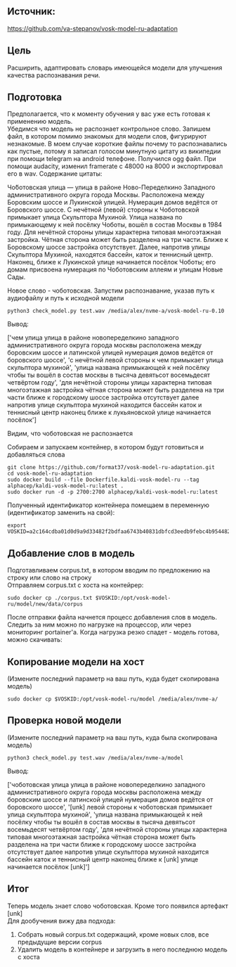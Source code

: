 ## Источник:

https://github.com/va-stepanov/vosk-model-ru-adaptation

## Цель

Расширить, адаптировать словарь имеющейся модели для улучшения качества распознавания речи.

## Подготовка

Предполагается, что к моменту обучения у вас уже есть готовая к применению модель.  
Убедимся что модель не распознает контрольное слово. Запишем файл, в котором помимо знакомых для модели слов, фигурируют незнакомые. В моем случае короткие файлы почему то распознавались как пустые, потому я записал голосом минутную цитату из википедии при помощи telegram на android телефоне. Получился ogg файл. При помощи audacity, изменил framerate с 48000 на 8000 и экспортировал его в wav.
Содержание цитаты:  
  
Чо́ботовская улица — улица в районе Ново-Переделкино Западного административного округа города Москвы. Расположена между Боровским шоссе и Лукинской улицей. Нумерация домов ведётся от Боровского шоссе. С нечётной (левой) стороны к Чоботовской примыкает улица Скульптора Мухиной. Улица названа по примыкающему к ней посёлку Чоботы, вошёл в состав Москвы в 1984 году. Для нечётной стороны улицы характерна типовая многоэтажная застройка. Чётная сторона может быть разделена на три части. Ближе к Боровскому шоссе застройка отсутствует. Далее, напротив улицы Скульптора Мухиной, находятся бассейн, каток и теннисный центр. Наконец, ближе к Лукинской улице начинается посёлок Чоботы; его домам присвоена нумерация по Чоботовским аллеям и улицам Новые Сады.  
  
Новое слово - чоботовская. Запустим распознавание, указав путь к аудиофайлу и путь к исходной модели
```
python3 check_model.py test.wav /media/alex/nvme-a/vosk-model-ru-0.10
```
Вывод:  
  
['чем улица улица в районе новопеределкино западного административного округа города москвы расположена между боровским шоссе и латинской улицей нумерация домов ведётся от боровского шоссе', 'с нечётной левой стороны к чем примыкает улица скульптора мухиной', 'улица названа примыкающей к ней посёлку чтобы ты вошёл в состав москвы в тысяча девятьсот восемьдесят четвёртом году', 'для нечётной стороны улицы характерна типовая многоэтажная застройка чётная сторона может быть разделена на три части ближе к городскому шоссе застройка отсутствует далее напротив улице скульптора мухиной находится бассейн каток и теннисный центр наконец ближе к лукьяновской улице начинается посёлок']  
  
Видим, что чоботовская не распознается  
  
Собираем и запускаем контейнер, в котором будут готовиться и добавляться слова
```
git clone https://github.com/format37/vosk-model-ru-adaptation.git
cd vosk-model-ru-adaptation
sudo docker build --file Dockerfile.kaldi-vosk-model-ru --tag alphacep/kaldi-vosk-model-ru:latest .
sudo docker run -d -p 2700:2700 alphacep/kaldi-vosk-model-ru:latest
```
Полученный идентификатор контейнера помещаем в переменную (идентификатор заменить на свой):
```
export VOSKID=a2c164cdba01d0d9a9d33482f2bdfaa6743b40831dbfcd3eedb9febc4b954482
```
## Добавление слов в модель

Подготавливаем corpus.txt, в котором вводим по предложению на строку или слово на строку  
Отправляем corpus.txt с хоста на контейрер:
```
sudo docker cp ./corpus.txt $VOSKID:/opt/vosk-model-ru/model/new/data/corpus
```
После отправки файла начнется процесс добавления слов в модель. Следить за ним можно по нагрузке на процессор, или через мониторинг portainer'a. Когда нагрузка резко спадет - модель готова, можно скачивать:

## Копирование модели на хост
(Измените последний параметр на ваш путь, куда будет скопирована модель)
```
sudo docker cp $VOSKID:/opt/vosk-model-ru/model /media/alex/nvme-a/
```
## Проверка новой модели
(Измените последний параметр на ваш путь, куда была скопирована модель)
```
python3 check_model.py test.wav /media/alex/nvme-a/model
```
Вывод:  
  
['чоботовская улица улица в районе новопеределкино западного административного округа города москвы расположена между боровским шоссе и латинской улицей нумерация домов ведётся от боровского шоссе', '[unk] левой стороны к чоботовская примыкает улица скульптора мухиной', 'улица названа примыкающей к ней посёлку чтобы ты вошёл в состав москвы в тысяча девятьсот восемьдесят четвёртом году', 'для нечётной стороны улицы характерна типовая многоэтажная застройка чётная сторона может быть разделена на три части ближе к городскому шоссе застройка отсутствует далее напротив улице скульптора мухиной находится бассейн каток и теннисный центр наконец ближе к [unk] улице начинается посёлок [unk]']  
  
## Итог
Теперь модель знает слово чоботовская. Кроме того появился артефакт [unk]  
Для дообучения вижу два подхода:  
1. Собрать новый corpus.txt содержащий, кроме новых слов, все предыдущие версии corpus
2. Удалить модель в контейнере и загрузить в него последнюю модель с хоста
